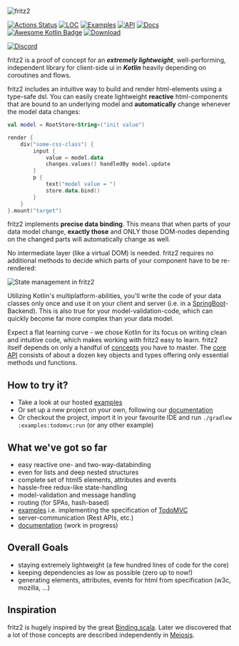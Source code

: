 ![fritz2](https://www.fritz2.dev/images/fritz2_logo_grey.png)

[![Actions Status](https://github.com/jwstegemann/fritz2/workflows/build/badge.svg)](https://github.com/jwstegemann/fritz2/actions)
[![LOC](https://img.shields.io/badge/lines%20of%20code-1%2C5k-green)](https://clean-code-developer.com/grades/grade-1-red/#Keep_it_simple_stupid_KISS)
[![Examples](https://img.shields.io/badge/examples-showcase-yellow)](https://www.fritz2.dev/examples.html)
[![API](https://img.shields.io/badge/API-dokka-green)](https://api.fritz2.dev/core/)
[![Docs](https://img.shields.io/badge/docs-documentation-blue)](https://docs.fritz2.dev)
[![Awesome Kotlin Badge](https://kotlin.link/awesome-kotlin.svg)](https://github.com/KotlinBy/awesome-kotlin)
[![Download](https://api.bintray.com/packages/jwstegemann/fritz2/core/images/download.svg)](https://bintray.com/jwstegemann/fritz2/core/_latestVersion)

[![Discord](https://img.shields.io/discord/723492739819241513?color=7389D8&label=Chat&logo=discord&logoColor=ffffff)](https://discord.gg/UwQRH93)

fritz2 is a proof of concept for an ***extremely lightweight***, well-performing, independent library for client-side ui in ***Kotlin*** heavily depending on coroutines and flows.

fritz2 includes an intuitive way to build and render html-elements using a type-safe dsl. You can easily create lightweight **reactive** html-components that are bound to an underlying model and **automatically** change whenever the model data changes:

```kotlin
val model = RootStore<String>("init value")

render {
    div("some-css-class") {
        input {
            value = model.data
            changes.values() handledBy model.update 
        }
        p {
            text("model value = ")
            store.data.bind()
        }
    }
}.mount("target")
```

fritz2 implements **precise data binding**. This means that when parts of your data model change, **exactly those** and ONLY those DOM-nodes depending on the changed parts will automatically change as well.

No intermediate layer (like a virtual DOM) is needed. fritz2 requires no additional methods to decide which parts of your component have to be re-rendered:

![State management in fritz2](https://www.fritz2.dev/static/fritz2_state.001.png)

Utilizing Kotlin's multiplatform-abilities, you'll write the code of your data classes only once and use it on your client and server (i.e. in a [SpringBoot](https://spring.io/guides/gs/rest-service/)-Backend). This is also true for your model-validation-code, which can quickly become far more complex than your data model.

Expect a flat learning curve - we chose Kotlin for its focus on writing clean and intuitive code, which makes working with fritz2 easy to learn.
fritz2 itself depends on only a handful of [concepts](https://docs.fritz2.dev) you have to master. The [core API](https://api.fritz2.dev/fritz2/) consists of about a dozen key objects and types offering only essential methods und functions. 

## How to try it?

* Take a look at our hosted [examples](https://www.fritz2.dev/examples.html)
* Or set up a new project on your own, following our [documentation](https://docs.fritz2.dev/Project.html)
* Or checkout the project, import it in your favourite IDE and run `./gradlew :examples:todomvc:run` (or any other example)


## What we've got so far

- easy reactive one- and two-way-databinding
- even for lists and deep nested structures
- complete set of html5 elements, attributes and events
- hassle-free redux-like state-handling
- model-validation and message handling 
- routing (for SPAs, hash-based)
- [examples](https://www.fritz2.dev/examples.html) i.e. implementing the specification of [TodoMVC](http://todomvc.com/)
- server-communication (Rest APIs, etc.)
- [documentation](https://docs.fritz2.dev) (work in progress)

## Overall Goals

- staying extremely lightweight (a few hundred lines of code for the core)
- keeping dependencies as low as possible (zero up to now!)
- generating elements, attributes, events for html from specification (w3c, mozilla, ...)

## Inspiration

fritz2 is hugely inspired by the great [Binding.scala](https://github.com/ThoughtWorksInc/Binding.scala). Later we discovered that a lot of those concepts are described independently in [Meiosis](https://meiosis.js.org/).
